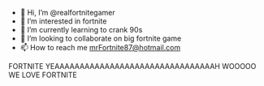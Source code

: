 - 👋 Hi, I’m @realfortnitegamer
- 👀 I’m interested in fortnite
- 🌱 I’m currently learning to crank 90s
- 💞️ I’m looking to collaborate on big fortnite game
- 📫 How to reach me mrFortnite87@hotmail.com

<!---
realfortnitegamer/realfortnitegamer is a ✨ special ✨ repository because its `README.md` (this file) appears on your GitHub profile.
You can click the Preview link to take a look at your changes.
--->

FORTNITE YEAAAAAAAAAAAAAAAAAAAAAAAAAAAAAAAAH
WOOOOO
WE LOVE FORTNITE

